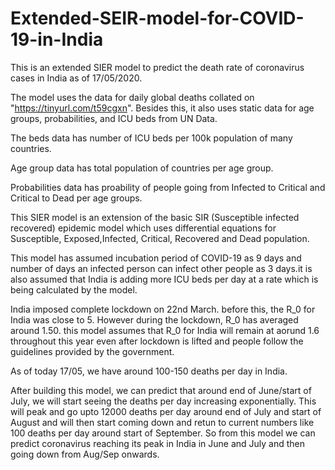 # Extended-SEIR-model-for-COVID-19-in-India
This is an extended SIER model to predict the death rate of coronavirus cases in India as of 17/05/2020.

The model uses the data for daily global deaths collated on "https://tinyurl.com/t59cgxn". Besides this, it also uses static data for age groups, probabilities, and ICU beds from UN Data.

The beds data has number of ICU beds per 100k population of many countries.

Age group data has total population of countries per age group.

Probabilities data has proability of people going from Infected to Critical and Critical to Dead per age groups.

This SIER model is an extension of the basic SIR (Susceptible infected recovered) epidemic model which uses differential equations for Susceptible, Exposed,Infected, Critical, Recovered and Dead population.

This model has assumed incubation period of COVID-19 as 9 days and number of days an infected person can infect other people as 3 days.it is also assumed that India is adding more ICU beds per day at a rate which is being calculated by the model.

India imposed complete lockdown on 22nd March. before this, the R_0 for India was close to 5. However during the lockdown, R_0 has averaged around 1.50. this model assumes that R_0 for India will remain at aorund 1.6 throughout this year even after lockdown is lifted and people follow the guidelines provided by the government. 

As of today 17/05, we have around 100-150 deaths per day in India.

After building this model, we can predict that around end of June/start of July, we will start seeing the deaths per day increasing exponentially. This will peak and go upto 12000 deaths per day around end of July and start of August and will then start coming down and retun to current numbers like 100 deaths per day around start of September. So from this model we can predict coronavirus reaching its peak in India in June and July and then going down from Aug/Sep onwards.


